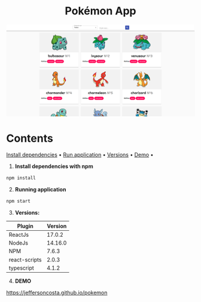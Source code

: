 <h1 align="center">
    Pokémon App
</h1>

![Screenshot](screenshot.png)

Contents
=================

<p>
    <a href="#install">Install dependencies</a> •
    <a href="#run">Run application</a> •
    <a href="#versions">Versions</a> •
    <a href="#view">Demo</a> •
</p>

<div id="install">

1. **Install dependencies with npm**

```bash
npm install
```
</div>

2. **Running application**

```bash
npm start
```
</div>

</div>

3. **Versions:**

| Plugin  | Version |
| ------------- | ------------- |
| ReactJs  | 17.0.2  |
| NodeJs  | 14.16.0  |
| NPM  | 7.6.3  |
| react-scripts  | 2.0.3 |
| typescript  | 4.1.2 |

</div>

4. **DEMO**

<a href="https://jeffersoncosta.github.io/pokemon">https://jeffersoncosta.github.io/pokemon</a>

</div>

